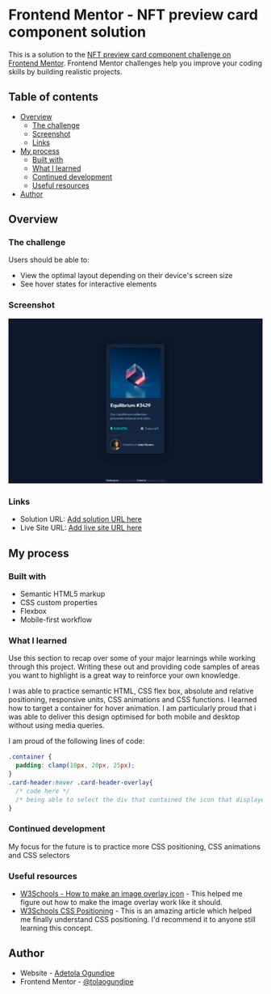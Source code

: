 # Frontend Mentor - NFT preview card component solution

This is a solution to the [NFT preview card component challenge on Frontend Mentor](https://www.frontendmentor.io/challenges/nft-preview-card-component-SbdUL_w0U). Frontend Mentor challenges help you improve your coding skills by building realistic projects. 

## Table of contents

- [Overview](#overview)
  - [The challenge](#the-challenge)
  - [Screenshot](#screenshot)
  - [Links](#links)
- [My process](#my-process)
  - [Built with](#built-with)
  - [What I learned](#what-i-learned)
  - [Continued development](#continued-development)
  - [Useful resources](#useful-resources)
- [Author](#author)

## Overview

### The challenge

Users should be able to:

- View the optimal layout depending on their device's screen size
- See hover states for interactive elements

### Screenshot

![](images/solution-screenshot.png)

### Links

- Solution URL: [Add solution URL here](https://github.com/tolaogundipe/Frontend-Mentor---NFT-preview-card-component-solution)
- Live Site URL: [Add live site URL here](https://tola-ogundipe-nft-preview-card.netlify.app/)

## My process

### Built with

- Semantic HTML5 markup
- CSS custom properties
- Flexbox
- Mobile-first workflow


### What I learned

Use this section to recap over some of your major learnings while working through this project. Writing these out and providing code samples of areas you want to highlight is a great way to reinforce your own knowledge.

I was able to practice semantic HTML, CSS flex box, absolute and relative positioning, responsive units, CSS animations and CSS functions. I learned how to target a container for hover animation. I am particularly proud that i was able to deliver this design optimised for both mobile and desktop without using media queries.
 
I am proud of the following lines of code:

```css
.container {
  padding: clamp(10px, 20px, 25px);
}
.card-header:hover .card-header-overlay{
  /* code here */
  /* being able to select the div that contained the icon that displayed on hover */
}
```

### Continued development

My focus for the future is to practice more CSS positioning, CSS animations and CSS selectors 

### Useful resources

- [W3Schools - How to make an image overlay icon](https://www.w3schools.com/howto/howto_css_image_overlay_icon.asp) - This helped me figure out how to make the image overlay work like it should.
- [W3Schools CSS Positioning](https://www.w3schools.com/cssref/pr_class_position.asp) - This is an amazing article which helped me finally understand CSS positioning. I'd recommend it to anyone still learning this concept.

## Author

- Website - [Adetola Ogundipe](https://www.your-site.com)
- Frontend Mentor - [@tolaogundipe](https://www.frontendmentor.io/profile/tolaogundipe)




